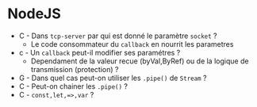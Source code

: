 
# NodeJS

* C - Dans `tcp-server` par qui est donné le paramètre `socket` ?
    * Le code consommateur du `callback` en nourrit les parametres
* c - Un `callback` peut-il modifier ses paramétres ?
     * Dependament de la valeur recue (byVal,ByRef) ou de la logique de transmission (protection) ?
* G - Dans quel cas peut-on utiliser les `.pipe()` de `Stream` ?
* C - Peut-on chainer les `.pipe()` ?
* C -  `const,let,=>,var` ?